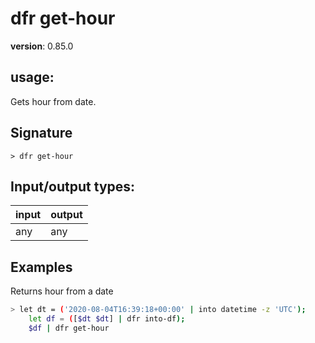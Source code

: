 # dfr get-hour

**version**: 0.85.0

## **usage**:

Gets hour from date.

## Signature

`> dfr get-hour `

## Input/output types:

| input | output |
| ----- | ------ |
| any   | any    |

## Examples

Returns hour from a date

```bash
> let dt = ('2020-08-04T16:39:18+00:00' | into datetime -z 'UTC');
    let df = ([$dt $dt] | dfr into-df);
    $df | dfr get-hour
```
